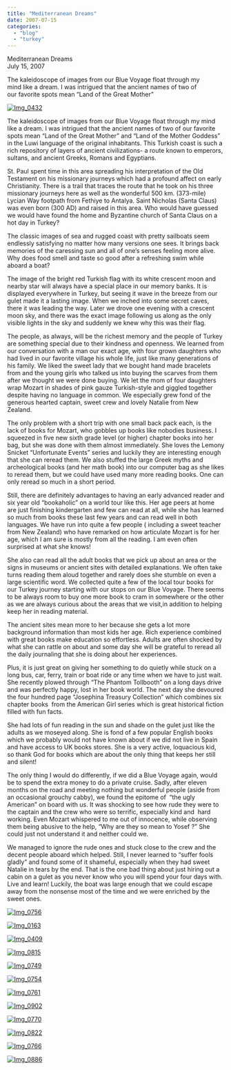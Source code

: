 ```yaml
---
title: "Mediterranean Dreams"
date: 2007-07-15
categories: 
  - "blog"
  - "turkey"
---
```


Mediterranean Dreams  
July 15, 2007

The kaleidoscope of images from our Blue Voyage float through my  
mind like a dream. I was intrigued that the ancient names of two of  
our favorite spots mean “Land of the Great Mother”

<!--more-->

[![Img_0432](https://pub-ac94b3f306b24c0dba4238943c97f2e1.r2.dev/soultravelers3/images/2008/03/03/img_0432.png "Img_0432")](https://pub-ac94b3f306b24c0dba4238943c97f2e1.r2.dev/photos/uncategorized/2008/03/03/img_0432.png)

The kaleidoscope of images from our Blue Voyage float through my mind like a dream. I was intrigued that the ancient names of two of our favorite spots mean “Land of the Great Mother” and “Land of the Mother Goddess” in the Luwi language of the original inhabitants. This Turkish coast is such a rich repository of layers of ancient civilizations- a route known to emperors, sultans, and ancient Greeks, Romans and Egyptians.

St. Paul spent time in this area spreading his interpretation of the Old Testament on his missionary journeys which had a profound affect on early Christianity. There is a trail that traces the route that he took on his three missionary journeys here as well as the wonderful 500 km. (373-mile) Lycian Way footpath from Fethiye to Antalya. Saint Nicholas (Santa Claus) was even born (300 AD) and raised in this area. Who would have guessed we would have found the home and Byzantine church of Santa Claus on a hot day in Turkey?

The classic images of sea and rugged coast with pretty sailboats seem endlessly satisfying no matter how many versions one sees. It brings back memories of the caressing sun and all of one’s senses feeling more alive. Why does food smell and taste so good after a refreshing swim while aboard a boat?

The image of the bright red Turkish flag with its white crescent moon and nearby star will always have a special place in our memory banks. It is displayed everywhere in Turkey, but seeing it wave in the breeze from our gulet made it a lasting image. When we inched into some secret caves, there it was leading the way. Later we drove one evening with a crescent moon sky, and there was the exact image following us along as the only visible lights in the sky and suddenly we knew why this was their flag.

The people, as always, will be the richest memory and the people of Turkey are something special due to their kindness and openness. We learned from our conversation with a man our exact age, with four grown daughters who had lived in our favorite village his whole life, just like many generations of his family. We liked the sweet lady that we bought hand made bracelets from and the young girls who talked us into buying the scarves from them after we thought we were done buying. We let the mom of four daughters wrap Mozart in shades of pink gauze Turkish-style and giggled together despite having no language in common. We especially grew fond of the generous hearted captain, sweet crew and lovely Natalie from New Zealand.

The only problem with a short trip with one small back pack each, is the lack of books for Mozart, who gobbles up books like nobodies business. I squeezed in five new sixth grade level (or higher) chapter books into her bag, but she was done with them almost immediately. She loves the Lemony Snicket “Unfortunate Events” series and luckily they are interesting enough that she can reread them. We also stuffed the large Greek myths and archeological books (and her math book) into our computer bag as she likes to reread them, but we could have used many more reading books. One can only reread so much in a short period.

Still, there are definitely advantages to having an early advanced reader and six year old “bookaholic” on a world tour like this. Her age peers at home are just finishing kindergarten and few can read at all, while she has learned so much from books these last few years and can read well in both languages. We have run into quite a few people ( including a sweet teacher from New Zealand) who have remarked on how articulate Mozart is for her age, which I am sure is mostly from all the reading. I am even often surprised at what she knows!

She also can read all the adult books that we pick up about an area or the signs in museums or ancient sites with detailed explanations. We often take turns reading them aloud together and rarely does she stumble on even a large scientific word. We collected quite a few of the local tour books for our Turkey journey starting with our stops on our Blue Voyage. There seems to be always room to buy one more book to cram in somewhere or the other as we are always curious about the areas that we visit,in addition to helping keep her in reading material.

The ancient sites mean more to her because she gets a lot more background information than most kids her age. Rich experience combined with great books make education so effortless. Adults are often shocked by what she can rattle on about and some day she will be grateful to reread all the daily journaling that she is doing about her experiences.

Plus, it is just great on giving her something to do quietly while stuck on a long bus, car, ferry, train or boat ride or any time when we have to just wait. She recently plowed through “The Phantom Tollbooth” on a long days drive and was perfectly happy, lost in her book world. The next day she devoured the four hundred page “Josephina Treasury Collection” which combines six chapter books  from the American Girl series which is great historical fiction filled with fun facts.

She had lots of fun reading in the sun and shade on the gulet just like the adults as we moseyed along. She is fond of a few popular English books which we probably would not have known about if we did not live in Spain and have access to UK books stores. She is a very active, loquacious kid, so thank God for books which are about the only thing that keeps her still and silent!

The only thing I would do differently, if we did a Blue Voyage again, would be to spend the extra money to do a private cruise. Sadly, after eleven months on the road and meeting nothing but wonderful people (aside from an occasional grouchy cabby), we found the epitome of  “the ugly American” on board with us. It was shocking to see how rude they were to the captain and the crew who were so terrific, especially kind and  hard working. Even Mozart whispered to me out of innocence, while observing them being abusive to the help, “Why are they so mean to Yosef ?” She could just not understand it and neither could we.

We managed to ignore the rude ones and stuck close to the crew and the decent people aboard which helped. Still, I never learned to “suffer fools gladly” and found some of it shameful, especially when they had sweet Natalie in tears by the end. That is the one bad thing about just hiring out a cabin on a gulet as you never know who you will spend your four days with. Live and learn! Luckily, the boat was large enough that we could escape away from the nonsense most of the time and we were enriched by the sweet ones.

[![Img_0756](https://pub-ac94b3f306b24c0dba4238943c97f2e1.r2.dev/soultravelers3/images/2008/03/03/img_0756.png "Img_0756")](https://pub-ac94b3f306b24c0dba4238943c97f2e1.r2.dev/photos/uncategorized/2008/03/03/img_0756.png)

[![Img_0163](https://pub-ac94b3f306b24c0dba4238943c97f2e1.r2.dev/soultravelers3/images/2008/03/03/img_0163.png "Img_0163")](https://pub-ac94b3f306b24c0dba4238943c97f2e1.r2.dev/photos/uncategorized/2008/03/03/img_0163.png)

[![Img_0409](https://pub-ac94b3f306b24c0dba4238943c97f2e1.r2.dev/soultravelers3/images/2008/03/03/img_0409.png "Img_0409")](https://pub-ac94b3f306b24c0dba4238943c97f2e1.r2.dev/photos/uncategorized/2008/03/03/img_0409.png)

[![Img_0815](https://pub-ac94b3f306b24c0dba4238943c97f2e1.r2.dev/soultravelers3/images/2008/03/03/img_0815.png "Img_0815")](https://pub-ac94b3f306b24c0dba4238943c97f2e1.r2.dev/photos/uncategorized/2008/03/03/img_0815.png)

[![Img_0749](https://pub-ac94b3f306b24c0dba4238943c97f2e1.r2.dev/soultravelers3/images/2008/03/03/img_0749.png "Img_0749")](https://pub-ac94b3f306b24c0dba4238943c97f2e1.r2.dev/photos/uncategorized/2008/03/03/img_0749.png)

[![Img_0754](https://pub-ac94b3f306b24c0dba4238943c97f2e1.r2.dev/soultravelers3/images/2008/03/03/img_0754.png "Img_0754")](https://pub-ac94b3f306b24c0dba4238943c97f2e1.r2.dev/photos/uncategorized/2008/03/03/img_0754.png)

[![Img_0761](https://pub-ac94b3f306b24c0dba4238943c97f2e1.r2.dev/soultravelers3/images/2008/03/03/img_0761.png "Img_0761")](https://pub-ac94b3f306b24c0dba4238943c97f2e1.r2.dev/photos/uncategorized/2008/03/03/img_0761.png)

[![Img_0902](https://pub-ac94b3f306b24c0dba4238943c97f2e1.r2.dev/soultravelers3/images/2008/03/03/img_0902.png "Img_0902")](https://pub-ac94b3f306b24c0dba4238943c97f2e1.r2.dev/photos/uncategorized/2008/03/03/img_0902.png)

[![Img_0770](https://pub-ac94b3f306b24c0dba4238943c97f2e1.r2.dev/soultravelers3/images/2008/03/03/img_0770.png "Img_0770")](https://pub-ac94b3f306b24c0dba4238943c97f2e1.r2.dev/photos/uncategorized/2008/03/03/img_0770.png)

[![Img_0822](https://pub-ac94b3f306b24c0dba4238943c97f2e1.r2.dev/soultravelers3/images/2008/03/03/img_0822.png "Img_0822")](https://pub-ac94b3f306b24c0dba4238943c97f2e1.r2.dev/photos/uncategorized/2008/03/03/img_0822.png)

[![Img_0766](https://pub-ac94b3f306b24c0dba4238943c97f2e1.r2.dev/soultravelers3/images/2008/03/03/img_0766.png "Img_0766")](https://pub-ac94b3f306b24c0dba4238943c97f2e1.r2.dev/photos/uncategorized/2008/03/03/img_0766.png)

[![Img_0886](https://pub-ac94b3f306b24c0dba4238943c97f2e1.r2.dev/soultravelers3/images/2008/03/03/img_0886.png "Img_0886")](https://pub-ac94b3f306b24c0dba4238943c97f2e1.r2.dev/photos/uncategorized/2008/03/03/img_0886.png)
